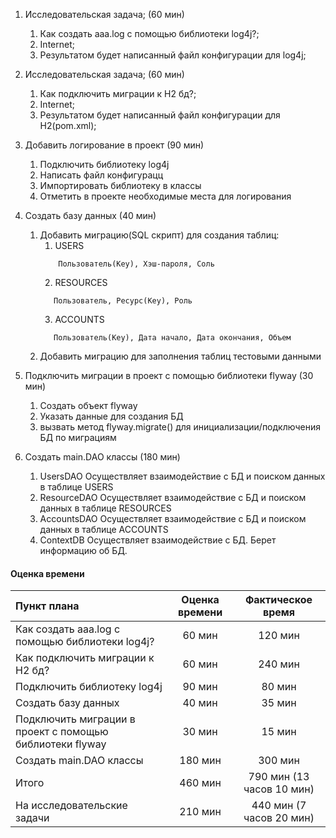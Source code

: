 1. Исследовательская задача; (60 мин)
    1. Как создать aaa.log с помощью библиотеки log4j?;
    2. Internet;
    3. Результатом будет написанный файл конфигурации для log4j; 
    
2. Исследовательская задача; (60 мин)
    1. Как подключить миграции к H2 бд?;
    2. Internet;
    3. Результатом будет написанный файл конфигурации для H2(pom.xml); 
    
3. Добавить логирование в проект (90 мин)
    1. Подключить библиотеку log4j
    2. Написать файл конфигурацц
    3. Импортировать библиотеку в классы
    4. Отметить в проекте необходимые места для логирования
    
4. Создать базу данных (40 мин)
    1. Добавить миграцию(SQL скрипт) для создания таблиц:
        1. USERS
        ```
            Пользователь(Key), Хэш-пароля, Соль
        ```
        2. RESOURCES 
         ```
            Пользователь, Ресурс(Key), Роль
         ```
        3. ACCOUNTS
         ```
            Пользователь(Key), Дата начало, Дата окончания, Объем
         ```
    2. Добавить миграцию для заполнения таблиц тестовыми данными
    
5. Подключить миграции в проект с помощью библиотеки flyway (30 мин)
    1. Создать объект flyway
    2. Указать данные для создания БД
    3. вызвать метод flyway.migrate() для инициализации/подключения БД по миграциям
    
6. Создать main.DAO классы (180 мин)
    1. UsersDAO
        Осуществляет взаимодействие с БД и поиском данных в таблице USERS
    2. ResourceDAO
        Осуществляет взаимодействие с БД и поиском данных в таблице RESOURCES
    3. AccountsDAO
        Осуществляет взаимодействие с БД и поиском данных в таблице ACCOUNTS
    4. ContextDB
        Осуществляет взаимодействие с БД. Берет информацию об БД.
  
#### Оценка времени 
  
Пункт плана            |Оценка времени    |Фактическое время
:----------------------| :--------------: | :---------------:
Как создать aaa.log с помощью библиотеки log4j?|60 мин | 120 мин
Как подключить миграции к H2 бд?|60 мин| 240 мин
Подключить библиотеку log4j|90 мин| 80 мин
Создать базу данных|40 мин| 35 мин
Подключить миграции в проект с помощью библиотеки flyway|30 мин| 15 мин
Создать main.DAO классы|180 мин| 300 мин
Итого |460 мин| 790 мин (13 часов 10 мин)
На исследовательские задачи |210 мин| 440 мин (7 часов 20 мин)